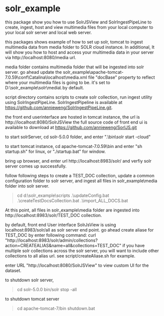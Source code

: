 # solr_example
this package show you how  to use SolrJSView and SolrIngestPipeLine to create, ingest, host and view multimedia files from your local computer to your local solr server and local web server.

this packages shows example of how to set up solr, tomcat to ingest multimedia data from media folder to SOLR cloud instance.
In additional, It will show you how to host and access your multimedia data in your server via http://localhost:8080/media url.

media folder contains multimedia folder that will be ingested into solr server.
go ahead update the solr_example\apache-tomcat-7.0.59\conf\Catalina\localhost\media.xml file 
"docBase" property to reflect where your multimedia files is going to be. it's set to 
D:\solr_example\solr\media\ by default.


script directory contains scripts to create solr collection, run ingest utility using SolrIngestPipeLine.
SolrIngestPipeline is available at 
https://github.com/annieweng/SolrIngestPipeLine.git. 

the front end userinterface are hosted in tomcat instance, the url is http://localhost:8080/SolrJSView
the full source code of front end ui is available to download at https://github.com/annieweng/SorlJS.git



to start solrServer, cd solr-5.0.0 folder, and enter ".\bin\solr start -cloud"

to start tomcat instance, cd apache-tomcat-7.0.59\bin and enter "sh startup.sh" for linux, or "./startup.bat" for window.

bring up browser, and enter url http://localhost:8983/solr/ and verfiy solr server comes up successfully.


follow following steps to create a TEST_DOC collection, update a common configuration folder to solr server,
and ingest all files in solr_example\media folder into solr server.
>cd d:\solr_example\scripts
>.\updateConfig.bat
> .\createTestDocsCollection.bat
> .\import_ALL_DOCS.bat

At this point, all files in solr_example\media folder are ingested into http://localhost:8983/solr/TEST_DOC collection.



by default, front end User interface SolrJsView is using localhost:8983/solr/all as solr server end point.
go ahead create aliase for TEST_DOC by enter following command:
curl "http://localhost:8983/solr/admin/collections?action=CREATEALIAS&name=all&collections=TEST_DOC"
if you have multiple solr collections across the solr server, you will want to include other collections to all alias url.
see script/createAliase.sh for example.

enter URL "http://localhost:8080/SolrJSView" to view custom UI for the dataset.


to shutdown solr server,
> cd solr-5.0.0
>bin/solr stop -all

to shutdown tomcat server
>cd apache-tomcat-7/bin
>shutdown.bat



